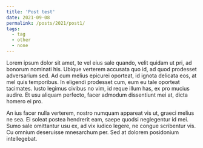 ```yaml
---
title: 'Post test'
date: 2021-09-08
permalink: /posts/2021/post1/
tags:
  - tag
  - other
  - none
---
```


Lorem ipsum dolor sit amet, te vel eius sale quando, velit quidam ut pri, ad bonorum nominati his. Ubique verterem accusata quo id, ad quod prodesset adversarium sed. Ad cum melius epicurei oporteat, id ignota delicata eos, at mel quis temporibus. In eligendi prodesset cum, eum eu tale oporteat tacimates. Iusto legimus civibus no vim, id reque illum has, ex pro mucius audire. Et usu aliquam perfecto, facer admodum dissentiunt mei at, dicta homero ei pro.

An ius facer nulla verterem, nostro numquam appareat vis ut, graeci melius ne sea. Ei soleat postea hendrerit eam, saepe quodsi neglegentur id mei. Sumo sale omittantur usu ex, ad vix iudico legere, ne congue scribentur vis. Cu omnium deseruisse mnesarchum per. Sed at dolorem posidonium intellegebat.
